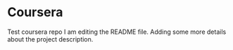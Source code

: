# Coursera
Test coursera repo
I am editing the README file. Adding some more details about the project description.
